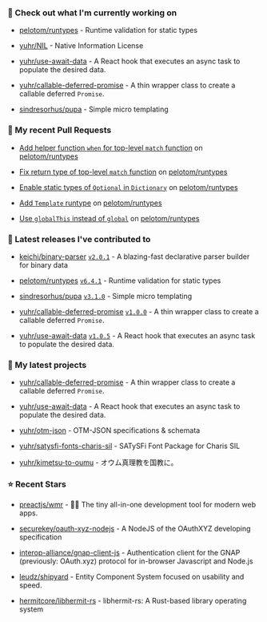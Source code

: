 ### 👷 Check out what I'm currently working on



- [pelotom/runtypes](https://github.com/pelotom/runtypes) - Runtime validation for static types

- [yuhr/NIL](https://github.com/yuhr/NIL) - Native Information License

- [yuhr/use-await-data](https://github.com/yuhr/use-await-data) - A React hook that executes an async task to populate the desired data.

- [yuhr/callable-deferred-promise](https://github.com/yuhr/callable-deferred-promise) - A thin wrapper class to create a callable deferred `Promise`.

- [sindresorhus/pupa](https://github.com/sindresorhus/pupa) - Simple micro templating

### 🔨 My recent Pull Requests



- [Add helper function `when` for top-level `match` function](https://github.com/pelotom/runtypes/pull/285) on [pelotom/runtypes](https://github.com/pelotom/runtypes)

- [Fix return type of top-level `match` function](https://github.com/pelotom/runtypes/pull/283) on [pelotom/runtypes](https://github.com/pelotom/runtypes)

- [Enable static types of `Optional` in `Dictionary`](https://github.com/pelotom/runtypes/pull/281) on [pelotom/runtypes](https://github.com/pelotom/runtypes)

- [Add `Template` runtype](https://github.com/pelotom/runtypes/pull/279) on [pelotom/runtypes](https://github.com/pelotom/runtypes)

- [Use `globalThis` instead of `global`](https://github.com/pelotom/runtypes/pull/273) on [pelotom/runtypes](https://github.com/pelotom/runtypes)

### 🔭 Latest releases I've contributed to



- [keichi/binary-parser](https://github.com/keichi/binary-parser) [`v2.0.1`](https://github.com/keichi/binary-parser/releases/tag/v2.0.1) - A blazing-fast declarative parser builder for binary data

- [pelotom/runtypes](https://github.com/pelotom/runtypes) [`v6.4.1`](https://github.com/pelotom/runtypes/releases/tag/v6.4.1) - Runtime validation for static types

- [sindresorhus/pupa](https://github.com/sindresorhus/pupa) [`v3.1.0`](https://github.com/sindresorhus/pupa/releases/tag/v3.1.0) - Simple micro templating

- [yuhr/callable-deferred-promise](https://github.com/yuhr/callable-deferred-promise) [`v1.0.0`](https://github.com/yuhr/callable-deferred-promise/releases/tag/v1.0.0) - A thin wrapper class to create a callable deferred `Promise`.

- [yuhr/use-await-data](https://github.com/yuhr/use-await-data) [`v1.0.5`](https://github.com/yuhr/use-await-data/releases/tag/v1.0.5) - A React hook that executes an async task to populate the desired data.

### 🌱 My latest projects



- [yuhr/callable-deferred-promise](https://github.com/yuhr/callable-deferred-promise) - A thin wrapper class to create a callable deferred `Promise`.

- [yuhr/use-await-data](https://github.com/yuhr/use-await-data) - A React hook that executes an async task to populate the desired data.

- [yuhr/otm-json](https://github.com/yuhr/otm-json) - OTM-JSON specifications &amp; schemata

- [yuhr/satysfi-fonts-charis-sil](https://github.com/yuhr/satysfi-fonts-charis-sil) - SATySFi Font Package for Charis SIL

- [yuhr/kimetsu-to-oumu](https://github.com/yuhr/kimetsu-to-oumu) - オウム真理教を国教に。

### ⭐ Recent Stars



- [preactjs/wmr](https://github.com/preactjs/wmr) - 👩‍🚀 The tiny all-in-one development tool for modern web apps.

- [securekey/oauth-xyz-nodejs](https://github.com/securekey/oauth-xyz-nodejs) - A NodeJS of the OAuthXYZ developing specification

- [interop-alliance/gnap-client-js](https://github.com/interop-alliance/gnap-client-js) - Authentication client for the GNAP (previously: OAuth.xyz) protocol for in-browser Javascript and Node.js

- [leudz/shipyard](https://github.com/leudz/shipyard) - Entity Component System focused on usability and speed.

- [hermitcore/libhermit-rs](https://github.com/hermitcore/libhermit-rs) - libhermit-rs: A Rust-based library operating system